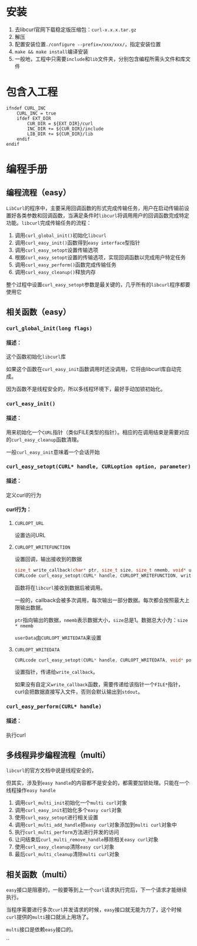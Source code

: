 # 安装

1. 去libcurl官网下载稳定版压缩包：`curl-x.x.x.tar.gz`
2. 解压
3. 配置安装位置`./configure --prefix=/xxx/xxx/`，指定安装位置
4. `make && make install`编译安装
5. 一般地，工程中只需要`include`和`lib`文件夹，分别包含编程所需头文件和库文件



# 包含入工程
```
ifndef CURL_INC
	CURL_INC = true
	ifdef EXT_DIR
		CUR_DIR = ${EXT_DIR}/curl
		INC_DIR += ${CUR_DIR}/include
		LIB_DIR += ${CUR_DIR}/lib
	endif
endif
```

# 编程手册

## 编程流程（easy）

`LibCurl`的程序中，主要采用回调函数的形式完成传输任务，用户在启动传输前设置好各类参数和回调函数，当满足条件时`libcurl`将调用用户的回调函数完成特定功能。`libcurl`完成传输任务的流程：

1. 调用`curl_global_init()`初始化`libcurl`
2. 调用`curl_easy_init()`函数得到`easy interface`型指针
3. 调用`curl_easy_setopt`设置传输选项
4. 根据`curl_easy_setopt`设置的传输选项，实现回调函数以完成用户特定任务
5. 调用`curl_easy_perform()`函数完成传输任务
6. 调用`curl_easy_cleanup()`释放内存

整个过程中设置`curl_easy_setopt`参数是最关键的，几乎所有的`libcurl`程序都要使用它

## 相关函数（easy）

### `curl_global_init(long flags)`

#### 描述：

这个函数初始化`libcurl`库

如果这个函数在`curl_easy_init`函数调用时还没调用，它将由libcurl库自动完成。

因为函数不是线程安全的，所以多线程环境下，最好手动加锁初始化。

### `curl_easy_init()`

#### 描述：

用来初始化一个`CURL`指针（类似FILE类型的指针）。相应的在调用结束是需要对应的`curl_easy_cleanup`函数清理。

一般`curl_easy_init`意味着一个会话开始

### `curl_easy_setopt(CURL* handle, CURLoption option, parameter)`

#### 描述：

定义curl的行为

#### curl行为：

1. `CURLOPT_URL`

   设置访问URL

2. `CURLOPT_WRITEFUNCTION`

   设置回调，输出接收到的数据

   ```c++
   size_t write_callback(char* ptr, size_t size, size_t nmemb, void* userData)
   CURLcode curl_easy_setopt(CURL* handle, CURLOPT_WRITEFUNCTION, write_callback)
   ```

   函数将在`libcurl`接收到数据后被调用。

   一般的，callback会被多次调用，每次输出一部分数据。每次都会按照最大上限输出数据。

   `ptr`指向输出的数据，`nmemb`表示数据大小，`size`总是1。数据总大小为：`size * nmemb`

   `userData`由`CURLOPT_WRITEDATA`来设置

3. `CURLOPT_WRITEDATA`

   ```c++
   CURLcode curl_easy_setopt(CURL* handle, CURLOPT_WRITEDATA, void* pointer)
   ```

   设置指针，传递给`write_callback`。

   如果没有自定义`write_callback`函数，需要传递给该指针一个`FILE*`指针，curl会把数据直接写入文件，否则会默认输出到`stdout`。

### `curl_easy_perform(CURL* handle)`

#### 描述：

执行curl

## 多线程异步编程流程（multi）

`libcurl`的官方文档中说是线程安全的，

但其实，涉及到`easy handle`的内容都不是安全的，都需要加锁处理。只能在一个线程操作`easy handle`

1. 调用`curl_multi_init`初始化一个`multi curl`对象
2. 调用`curl_easy_init`初始化多个`easy curl`对象
3. 使用`curl_easy_setopt`进行相关设置
4. 调用`curl_multi_add_handle`把`easy curl`对象添加到`multi curl`对象中
5. 执行`curl_multi_perform`方法进行并发的访问
6. 让问结束后`curl_multi_remove_handle`移除相关`easy curl`对象
7. 使用`curl_easy_cleanup`清除`easy curl`对象
8. 最后`curl_multi_cleanup`清除`multi curl`对象

## 相关函数（multi）

`easy`接口是阻塞的，一般要等到上一个`curl`请求执行完后，下一个请求才能继续执行。

当程序需要进行多次`curl`并发请求的时候，`easy`接口就无能为力了，这个时候`curl`提供的`multi`接口就派上用场了。

`multi`接口是依赖`easy`接口的。

``













